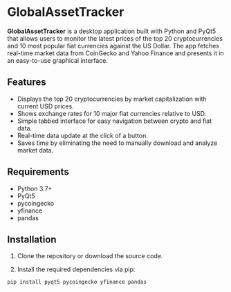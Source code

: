 # GlobalAssetTracker

**GlobalAssetTracker** is a desktop application built with Python and PyQt5 that allows users to monitor the latest prices of the top 20 cryptocurrencies and 10 most popular fiat currencies against the US Dollar. The app fetches real-time market data from CoinGecko and Yahoo Finance and presents it in an easy-to-use graphical interface.

## Features

- Displays the top 20 cryptocurrencies by market capitalization with current USD prices.
- Shows exchange rates for 10 major fiat currencies relative to USD.
- Simple tabbed interface for easy navigation between crypto and fiat data.
- Real-time data update at the click of a button.
- Saves time by eliminating the need to manually download and analyze market data.

## Requirements

- Python 3.7+
- PyQt5
- pycoingecko
- yfinance
- pandas

## Installation

1. Clone the repository or download the source code.

2. Install the required dependencies via pip:

```bash
pip install pyqt5 pycoingecko yfinance pandas
